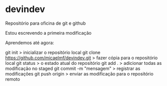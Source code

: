 # devindev
Repositório para oficina de git e github

Estou escrevendo a primeira modificação

Aprendemos até agora:

git init > inicializar o repositório local
git clone https://github.com/micaelmf/devindev.git > fazer cópia para o repositório local
git status > o estado atual do repositório
git add . > adicionar todas as modificação no staged
git commit -m "mensagem" > registrar as modificações
git push origin > enviar as modificação para o repositório remoto